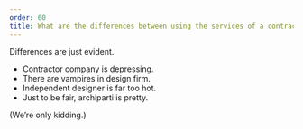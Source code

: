 ```yaml
---
order: 60
title: What are the differences between using the services of a contractor company, design firm, independent designer, and archiparti?
---
```

Differences are just evident.

* Contractor company is depressing.
* There are vampires in design firm.
* Independent designer is far too hot.
* Just to be fair, archiparti is pretty.

(We’re only kidding.)
